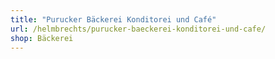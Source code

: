```yaml
---
title: "Purucker Bäckerei Konditorei und Café"
url: /helmbrechts/purucker-baeckerei-konditorei-und-cafe/
shop: Bäckerei
---
```

